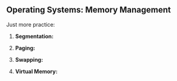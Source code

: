 

## Operating Systems: Memory Management 

Just more practice:

1.  **Segmentation:** 
    

2.  **Paging:**
    
    
3.  **Swapping:**


4. **Virtual Memory:**
    